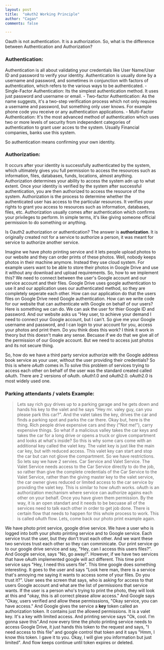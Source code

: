```yaml
---
layout: post
title:  "oAuth2 Working Principle"
author: "Cagan"
comments: false

---
```

Oauth is not authentication. It is a authorization. So, what is the difference between Authentication and Authorization? 

### Authentication:
 Authentication is all about validating your credentials like User Name/User ID and password to verify your identity. Authentication is usually done by a username and password, and sometimes in conjunction with factors of authentication, which refers to the various ways to be authenticated. 
    - Single-Factor Authentication: Its the simplest authentication method. It uses just password and username or email.
    - Two-factor Authentication: As the name suggests, it's a two-step verification process which not only requires a username and password, but something only user knows. For example phone code you receive or any authentication applications.
    - Multi-Factor Authentication: It's the most advanced method of authentication which uses two or more levels of security from independent categories of authentication to grant user acces to the system. Usually Financial companies, banks use this system.

So authentication means confirming your own identity.

### Authorization:
It occurs after your identity is successfully authenticated by the system, which ultimately gives you full permission to access the resources such as information, files, databases, funds, locations, almost anything. Authorization determines your ability to access the system adn up to what extent. Once your identity is verified by the system after successful authentication, you are then authorized to access the resource of the system. 
Authorization is the process to determine whether the authenticated user has access to the particular resources. It verifies your rights to grant you access to resources such as information, databases, files, etc. Authorization usually comes after authentication which confirms your privileges to perform. In simple terms, it's like giving someone official permission to do something or anything. 


Is Oauth2 authorization or authentication? The answer is **authorization**. It is originally created not for a service to authorize a person, it was meant for service to authorize another service. 

Imagine we have photo printing service and it lets people upload photos to our website and they can order prints of these photos. Well, nobody keeps photos in their machine anymore. Instead they use cloud system. For example users want to be able to store their photos in Google Drive and use it without any download and upload requirements. So, how to we implement this? We need to connect between the user's Google account and our service account and their files. Google Drive uses google authentication  to use it and our application uses our authenticated method, so they are completely seperate each other. How can our application do that the users files on Google Drive need Google authentication. How can we write code for our website that can authenticate with Google on behalf of our users? Here is something we can do. We can ask the user for thier Google ID and password. And our website asks us "Hey user, to achieve your demand I need to connect your Google account, but I can't. So give me your Google username and password, and I can login to your account for you, access your photos and print them. Do you think does this work? I think it work in theory but this doesn't make any sense. Becuase if we do that we give all of the permission of our Google account. But we need to access just photos and its not secure thing. 

So, how do we have a third party service authorize with the Google address book service as your user, without the user providing their credentials? So this is where *oAuth* comes in.To solve this problem of services trying to access each other on behalf of the user was the standard created called oAuth.
There are 2 versions of oAuth. oAuth1.0 and oAuth2.0. oAuth2.0 is most widely used one.

### Parking attendants / valets Example:
> Lets say rich guy drives up to a parking garage and he gets down  and hands his key to the valet and he says "Hey mr. valey guy, can you please park this car?". And the valet takes the key, drives the car and finds a parking spot and parks the car there. Okay but, here is the thing. Rich people drive expensive cars and they ("Not me!"), carry expensive things. So what if a malicious valley takes the car keys and takes the car for a long drive or opens a truck or glove compartment and looks at what's inside? So this is why some cars come with an additional key called the valet key. The valet key is just like the main car key, but with reduced access. This valet key can start and stop the car but can not glove the compartment. So we have restrictions. So lets say we have 2 servies. Car Service and Valet Service. The Valet Service needs access to the Car Service directly to do the job, so rather than give the complete credentials of the Car Service to the Valet Service, rather than the giving master key to the valet service, the car owner gives reduced or limited access to the car service by providing the valet key. This is similar to how  oAuth works. oAuth is an authorization mechanism where service can authorize agains each other on your behalf. Once you have given them permission. By the way, it is an open standart and it needs to be becuase all of the services need to talk each other in order to get job done. There is certain flow that needs to happen for this whole process to work. This is called oAuth flow. Lets, come back our photo print example again.

We have photo print service, google drive service. We have a user who is logged into both your photo printing service and to Google service. Each service trust the user, but they don't trust each other. And we want these two services trust each other so they can comminicate. 
Our print service go to our google drive service and say, "Hey, can I access this users files?". And Google service, says "No, go away!". However, if we have two services that have oAuth implemented google will act different. This time print service says "Hey, I need this users file". This time google does something interesting. It goes to the user and says "Look here man, there is a service that's annoying me saying it wants to access some of your files. Do you trust it?". User sees the screen that says, who is asking for access to that users Google account and what are the list of permissions that service wants. If the user is a person who's trying to print the photo, they will look at this and "okay, this is all correct please allow access." And Google says "Okay, users verified and allow these permisssions, "Okay service, you can have access." And Google gives the service a **key** token called an authorization token. It contains just the allowed permissions. It is a valet key. It's a key with limited access. And printing service says "Ok, cool. I'm gonna save this".And now every time the photo printing service needs to access Google Drive, it just hands this token to the request and says, "I need access to this file" and google control that token and it says "Hmm, I know this token. I gave it to you. Okay, I will give you information but just limited". 
And flow keeps continue until token expires or deleted.
















